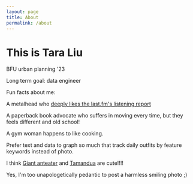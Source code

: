 ```yaml
---
layout: page
title: About
permalink: /about
---
```


# This is Tara Liu

BFU urban planning '23

Long term goal: data engineer

Fun facts about me:

A metalhead who [deeply likes the last.fm's listening report](https://www.last.fm/user/Pagan_Flame_/listening-report)

A paperback book advocate who suffers in moving every time, but they feels different and old school!

A gym woman happens to like cooking.

Prefer text and data to graph so much that track daily outfits by feature keywords instead of photo.

I think [Giant anteater](https://en.wikipedia.org/wiki/Giant_anteater) and [Tamandua](https://en.wikipedia.org/wiki/Tamandua) are cute!!!!

Yes, I'm too unapologetically pedantic to post a harmless smiling photo ;)







